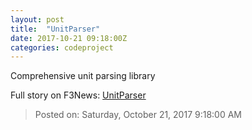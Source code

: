 ```yaml
---
layout: post
title:  "UnitParser"
date: 2017-10-21 09:18:00Z
categories: codeproject
---
```


Comprehensive unit parsing library


Full story on F3News: [UnitParser](http://www.f3nws.com/n/rutzGC)

> Posted on: Saturday, October 21, 2017 9:18:00 AM
